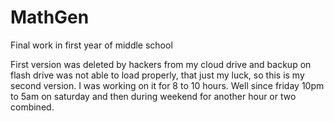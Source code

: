 # MathGen
Final work in first year of middle school

First version was deleted by hackers from my cloud drive and backup on flash drive was not able to load properly, that just my luck, so this is my second version. I was working on it for 8 to 10 hours. Well since friday 10pm to 5am on saturday and then during weekend for another hour or two combined. 
